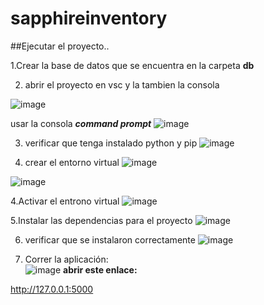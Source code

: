 # sapphireinventory
##Ejecutar el proyecto..

1.Crear la base de datos que se encuentra en la carpeta **db**

2. abrir el proyecto en vsc y la tambien la consola  

  ![image](https://github.com/farias0917/sapphireinventory/assets/128154875/18de5841-525e-46cb-ac8d-87b67144b86d)

usar la consola **_command prompt_**
  ![image](https://github.com/farias0917/sapphireinventory/assets/128154875/01bfd951-1e28-474b-8bd0-4c45ec3b2d69)

3. verificar que tenga instalado python y pip 
  ![image](https://github.com/farias0917/sapphireinventory/assets/128154875/c30372dd-136b-4b59-8d9f-7ac51c65041d)

4. crear el entorno virtual
![image](https://github.com/farias0917/sapphireinventory/assets/128154875/597a536d-b405-4094-bbee-66e645a419e8)


![image](https://github.com/farias0917/sapphireinventory/assets/128154875/4a564929-e5c1-4405-b3e0-536daec21ede)

4.Activar el entrono virtual
![image](https://github.com/farias0917/sapphireinventory/assets/128154875/4ab9d2df-7014-401b-9096-bf5a5813c59f)

5.Instalar las dependencias para el proyecto 
![image](https://github.com/farias0917/sapphireinventory/assets/128154875/86852437-6a46-4d2a-9ba3-8a67cb827ebb)

6. verificar que se instalaron correctamente
![image](https://github.com/farias0917/sapphireinventory/assets/128154875/450706fb-85df-4cbf-9dce-523a93181aeb)

7. Correr la aplicación:  
  ![image](https://github.com/farias0917/sapphireinventory/assets/128154875/029d6da7-2206-4b1c-b57c-22fb7e536aed)
**abrir este enlace:**

http://127.0.0.1:5000












